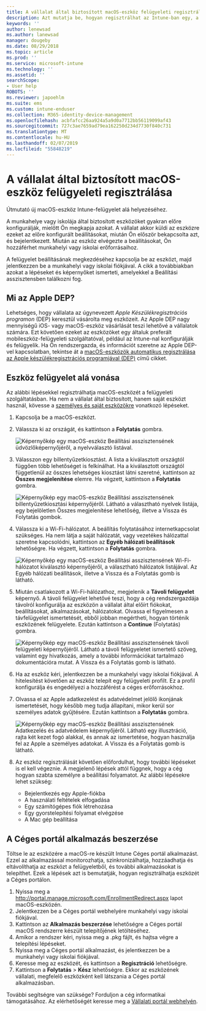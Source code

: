```yaml
---
title: A vállalat által biztosított macOS-eszköz felügyeleti regisztrálása | Microsoft Docs
description: Azt mutatja be, hogyan regisztrálhat az Intune-ban egy, a cég által vásárolt és rendelkezésre bocsátott macOS-eszközt.
keywords: ''
author: lenewsad
ms.author: lanewsad
manager: dougeby
ms.date: 08/29/2018
ms.topic: article
ms.prod: ''
ms.service: microsoft-intune
ms.technology: ''
ms.assetid: ''
searchScope:
- User help
ROBOTS: ''
ms.reviewer: japoehlm
ms.suite: ems
ms.custom: intune-enduser
ms.collection: M365-identity-device-management
ms.openlocfilehash: acbfafcc26aa924a5a9d0a7712bb56119099af43
ms.sourcegitcommit: 727c3ae7659ad79ea162250d234d7730f840c731
ms.translationtype: MT
ms.contentlocale: hu-HU
ms.lasthandoff: 02/07/2019
ms.locfileid: "55848219"
---
```

# <a name="enroll-your-organization-provided-macos-device-in-management"></a>A vállalat által biztosított macOS-eszköz felügyeleti regisztrálása

Útmutató új macOS-eszköz Intune-felügyelet alá helyezéséhez.  

A munkahelye vagy iskolája által biztosított eszközöket gyakran előre konfigurálják, mielőtt Ön megkapja azokat. A vállalat akkor küldi az eszközre ezeket az előre konfigurált beállításokat, miután Ön először bekapcsolta azt, és bejelentkezett. Miután az eszköz elvégezte a beállításokat, Ön hozzáférhet munkahelyi vagy iskolai erőforrásaihoz. 

A felügyelet beállításának megkezdéséhez kapcsolja be az eszközt, majd jelentkezzen be a munkahelyi vagy iskolai fiókjával. A cikk a továbbiakban azokat a lépéseket és képernyőket ismerteti, amelyekkel a Beállítási asszisztensben találkozni fog.   

## <a name="what-is-apple-dep"></a>Mi az Apple DEP?
Lehetséges, hogy vállalata az úgynevezett *Apple Készülékregisztrációs programon* (DEP) keresztül vásárolta meg eszközeit. Az Apple DEP nagy mennyiségű iOS- vagy macOS-eszköz vásárlását teszi lehetővé a vállalatok számára. Ezt követően ezeket az eszközöket egy általuk preferált mobileszköz-felügyeleti szolgáltatóval, például az Intune-nal konfigurálják és felügyelik. Ha Ön rendszergazda, és információt szeretne az Apple DEP-vel kapcsolatban, tekintse át a [macOS-eszközök automatikus regisztrálása az Apple készülékregisztrációs programjával (DEP)](https://docs.microsoft.com/intune/device-enrollment-program-enroll-macos) című cikket.  

## <a name="get-your-device-managed"></a>Eszköz felügyelet alá vonása 
Az alábbi lépésekkel regisztrálhatja macOS-eszközét a felügyeleti szolgáltatásban. Ha nem a vállalat által biztosított, hanem saját eszközt használ, kövesse a [személyes és saját eszközökre](enroll-your-device-in-intune-macos-cp.md) vonatkozó lépéseket.  

1. Kapcsolja be a macOS-eszközt. 
2. Válassza ki az országát, és kattintson a **Folytatás** gombra.  

   ![Képernyőkép egy macOS-eszköz Beállítási asszisztensének üdvözlőképernyőjéről, a nyelvválasztó listával.](./media/macos-dep-welcome-1808.png)   
3. Válasszon egy billentyűzetkiosztást. A lista a kiválasztott országtól függően több lehetőséget is felkínálhat. Ha a kiválasztott országtól függetlenül az összes lehetséges kiosztást látni szeretné, kattintson az **Összes megjelenítése** elemre. Ha végzett, kattintson a **Folytatás** gombra.  

   ![Képernyőkép egy macOS-eszköz Beállítási asszisztensének billentyűzetkiosztási képernyőjéről. Látható a választható nyelvek listája, egy bejelöletlen Összes megjelenítése lehetőség, illetve a Vissza és Folytatás gombok.](./media/macos-dep-keyboard-1808.png)  
4. Válassza ki a Wi-Fi-hálózatot. A beállítás folytatásához internetkapcsolat szükséges. Ha nem látja a saját hálózatát, vagy vezetékes hálózattal szeretne kapcsolódni, kattintson az **Egyéb hálózati beállítások** lehetőségre. Ha végzett, kattintson a **Folytatás** gombra.  

   ![Képernyőkép egy macOS-eszköz Beállítási asszisztensének Wi-Fi-hálózatot kiválasztó képernyőjéről, a választható hálózatok listájával. Az Egyéb hálózati beállítások, illetve a Vissza és a Folytatás gomb is látható.](./media/macos-dep-wifi-1808.png)  
5. Miután csatlakozott a Wi-Fi-hálózathoz, megjelenik a **Távoli felügyelet** képernyő. A távoli felügyelet lehetővé teszi, hogy a cég rendszergazdája távolról konfigurálja az eszközön a vállalat által előírt fiókokat, beállításokat, alkalmazásokat, hálózatokat. Olvassa el figyelmesen a távfelügyelet ismertetését, ebből jobban megértheti, hogyan történik eszközének felügyelete. Ezután kattintson a **Continue** (Folytatás) gombra.  

   ![Képernyőkép egy macOS-eszköz Beállítási asszisztensének távoli felügyeleti képernyőjéről. Látható a távoli felügyeletet ismertető szöveg, valamint egy hivatkozás, amely a további információkat tartalmazó dokumentációra mutat. A Vissza és a Folytatás gomb is látható.](./media/macos-dep-remote-management-1-1808.png)  
6. Ha az eszköz kéri, jelentkezzen be a munkahelyi vagy iskolai fiókjával. A hitelesítést követően az eszköz telepít egy felügyeleti profilt. Ez a profil konfigurálja és engedélyezi a hozzáférést a céges erőforrásokhoz.  
7. Olvassa el az Apple adatkezelést és adatvédelmet jelölő ikonjának ismertetését, hogy később meg tudja állapítani, mikor kerül sor személyes adatok gyűjtésére. Ezután kattintson a **Folytatás** gombra.  

   ![Képernyőkép egy macOS-eszköz Beállítási asszisztensének Adatkezelés és adatvédelem képernyőjéről. Látható egy illusztráció, rajta két kezet fogó alakkal, és annak az ismertetése, hogyan használja fel az Apple a személyes adatokat. A Vissza és a Folytatás gomb is látható.](./media/macos-dep-apple-data-privacy-1808.png)  
8. Az eszköz regisztrálását követően előfordulhat, hogy további lépéseket is el kell végeznie. A megjelenő lépések attól függnek, hogy a cég hogyan szabta személyre a beállítási folyamatot. Az alábbi lépésekre lehet szükség:
    * Bejelentkezés egy Apple-fiókba
    * A használati feltételek elfogadása
    * Egy számítógépes fiók létrehozása
    * Egy gyorstelepítési folyamat elvégzése
    * A Mac gép beállítása  
## <a name="get-the-company-portal-app"></a>A Céges portál alkalmazás beszerzése      
Töltse le az eszközére a macOS-re készült Intune Céges portál alkalmazást. Ezzel az alkalmazással monitorozhatja, szinkronizálhatja, hozzáadhatja és eltávolíthatja az eszközt a felügyeletből, és további alkalmazásokat is telepíthet. Ezek a lépések azt is bemutatják, hogyan regisztrálhatja eszközét a Céges portálon.  
1. Nyissa meg a http://portal.manage.microsoft.com/EnrollmentRedirect.aspx lapot macOS-eszközén.
2. Jelentkezzen be a Céges portál webhelyére munkahelyi vagy iskolai fiókjával. 
3. Kattintson az **Alkalmazás beszerzése** lehetőségre a Céges portál macOS rendszerre készült telepítőjének letöltéséhez.
4. Amikor a rendszer kéri, nyissa meg a .pkg fájlt, és hajtsa végre a telepítési lépéseket.
4. Nyissa meg a Céges portál alkalmazást, és jelentkezzen be a munkahelyi vagy iskolai fiókjával.
5. Keresse meg az eszközét, és kattintson a **Regisztráció** lehetőségre.
6. Kattintson a **Folytatás** > **Kész** lehetőségre. Ekkor az eszközének vállalati, megfelelő eszközként kell látszania a Céges portál alkalmazásban.

További segítségre van szüksége? Forduljon a cég informatikai támogatásához. Az elérhetőségét keresse meg a [Vállalati portál webhelyén](https://go.microsoft.com/fwlink/?linkid=2010980).
